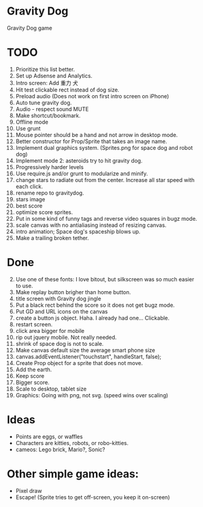 Gravity Dog
===========

Gravity Dog game

# TODO
1. Prioritize this list better.
2. Set up Adsense and Analytics.
3. Intro screen:  Add 重力 犬
4. Hit test clickable rect instead of dog size.
5. Preload audio (Does not work on first intro screen on iPhone)
6. Auto tune gravity dog.
7. Audio - respect sound MUTE
8. Make shortcut/bookmark.
9. Offline mode
10. Use grunt
3. Mouse pointer should be a hand and not arrow in desktop mode.
1. Better constructor for Prop/Sprite that takes an image name.
1. Implement dual graphics system.  (Sprites.png for space dog and robot dog)
1. Implement mode 2: asteroids try to hit gravity dog.
2. Progressively harder levels
2. Use require.js and/or grunt to modularize and minify.
1. change stars to radiate out from the center.  Increase all star speed with each click.
1. rename repo to gravitydog.
2. stars image
1. best score
1. optimize score sprites.
2. Put in some kind of funny <HTML> tags and reverse video squares in bugz mode.
5. scale canvas with no antialiasing instead of resizing canvas.
1. intro animation;  Space dog's spaceship blows up.
1. Make a trailing broken tether.

# Done
2. Use one of these fonts: I love bitout, but silkscreen was so much easier to use.
1. Make replay button brigher than home button.
1. title screen with Gravity dog jingle
1. Put a black rect behind the score so it does not get bugz mode.
2. Put GD and URL icons on the canvas
6. create a button js object.  Haha.  I already had one... Clickable.
1. restart screen.
4. click area bigger for mobile
7. rip out jquery mobile.  Not really needed.
1. shrink of space dog is not to scale.
1. Make canvas default size the average smart phone size
1. canvas.addEventListener("touchstart", handleStart, false);
1. Create Prop object for a sprite that does not move.
6. Add the earth.
1. Keep score
1. Bigger score.
1. Scale to desktop, tablet size
1. Graphics: Going with png, not svg. (speed wins over scaling)

# Ideas
* Points are eggs, or waffles
* Characters are kitties, robots, or robo-kitties.
* cameos: Lego brick, Mario?, Sonic?

# Other simple game ideas:
* Pixel draw
* Escape!  (Sprite tries to get off-screen, you keep it on-screen)
